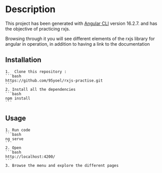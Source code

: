 # Description

This project has been generated with [Angular CLI](https://github.com/angular/angular-cli) version 16.2.7. and has the objective of practicing rxjs.

Browsing through it you will see different elements of the rxjs library for angular in operation, in addition to having a link to the documentation

## Installation

    1.  Clone this repository : 
    ```bash
    https://github.com/95yoel/rxjs-practise.git
    ```
    2. Install all the dependencies
    ```bash
    npm install
    ```

## Usage 

    1. Run code 
    ```bash
    ng serve
    ```
    2. Open 
    ```bash
    http://localhost:4200/
    ```
    3. Browse the menu and explore the different pages
